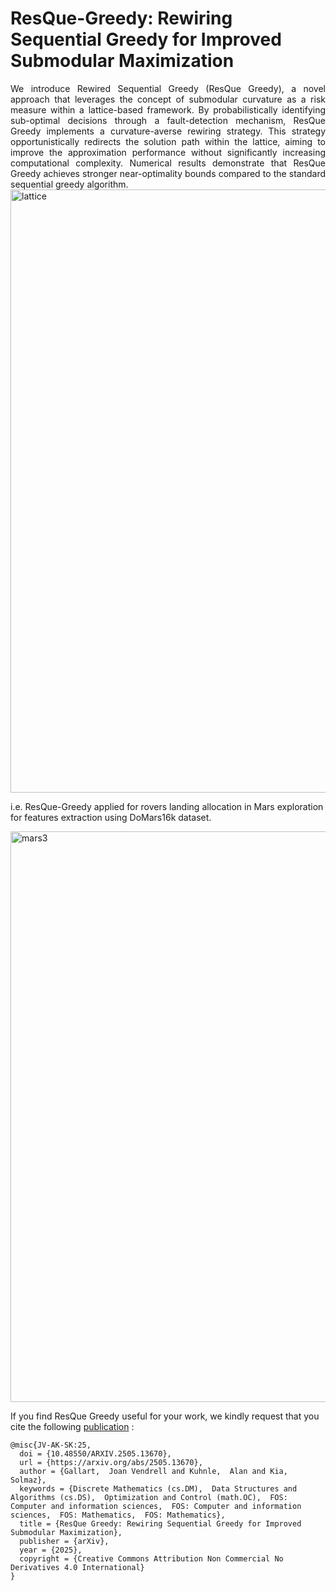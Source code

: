 # **ResQue-Greedy: Rewiring Sequential Greedy for Improved Submodular Maximization**

<div align="justify">
We introduce Rewired Sequential Greedy (ResQue Greedy), a novel approach that leverages the concept of submodular curvature as a risk measure within 
a lattice-based framework. By probabilistically identifying sub-optimal decisions through a fault-detection mechanism, ResQue Greedy implements a 
curvature-averse rewiring strategy. This strategy opportunistically redirects the solution path within the lattice, aiming to improve the approximation
performance without significantly increasing computational complexity. Numerical results demonstrate that ResQue Greedy achieves stronger near-optimality
bounds compared to the standard sequential greedy algorithm.
</div>

<img width="965" alt="lattice" src="https://github.com/user-attachments/assets/3264aa90-3b0e-4e7a-8eca-43058d4a116e" />


i.e. ResQue-Greedy applied for rovers landing allocation in Mars exploration for features extraction using DoMars16k dataset.

<img width="913" alt="mars3" src="https://github.com/user-attachments/assets/db53aee9-b403-4693-909a-100c9cdc3b48" />

If you find ResQue Greedy useful for your work, we kindly request that you cite the following [publication](https://arxiv.org/abs/2505.13670) :

```
@misc{JV-AK-SK:25,
  doi = {10.48550/ARXIV.2505.13670},
  url = {https://arxiv.org/abs/2505.13670},
  author = {Gallart,  Joan Vendrell and Kuhnle,  Alan and Kia,  Solmaz},
  keywords = {Discrete Mathematics (cs.DM),  Data Structures and Algorithms (cs.DS),  Optimization and Control (math.OC),  FOS: Computer and information sciences,  FOS: Computer and information sciences,  FOS: Mathematics,  FOS: Mathematics},
  title = {ResQue Greedy: Rewiring Sequential Greedy for Improved Submodular Maximization},
  publisher = {arXiv},
  year = {2025},
  copyright = {Creative Commons Attribution Non Commercial No Derivatives 4.0 International}
}
```
